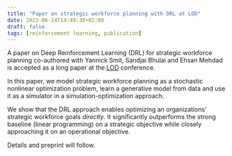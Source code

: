 ```yaml
---
title: "Paper on strategic workforce planning with DRL at LOD"
date: 2022-06-14T14:49:38+02:00
draft: false
tags: [reinforcement learning, publication]
---
```


A paper on Deep Reinforcement Learning (DRL) for strategic workforce planning co-authored with Yannick Smit, Sandjai Bhulai and Ehsan Mehdad is accepted as a long paper at the [LOD](http://lod2022.icas.cc/) conference.

In this paper, we model strategic workforce planning as a stochastic nonlinear optimization problem, learn a generative model from data and use it as a simulator in a simulation-optimization approach.

We show that the DRL approach enables optimizing an organizations' strategic workforce goals *directly*. It significantly outperforms the strong baseline (linear programming) on a strategic objective while closely approaching it on an operational objective.

Details and preprint will follow.

